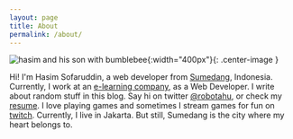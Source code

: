 ```yaml
---
layout: page
title: About
permalink: /about/
---
```

![hasim and his son with bumblebee](https://res.cloudinary.com/smd/image/upload/v1565190921/hasim_hmpcfu.png){:width="400px"}{: .center-image }

Hi! I'm Hasim Sofaruddin, a web developer from [Sumedang](https://www.google.co.id/maps/place/Sumedang+Regency,+West+Java/@-6.8101905,107.9804,11z/data=!3m1!4b1!4m2!3m1!1s0x2e68d44077fd6029:0x301e8f1fc28b920?hl=en), Indonesia. Currently, I work at an [e-learning company](http://video.quipper.com), as a Web Developer. I write about random stuff in this blog. Say hi on twitter [@robotahu](http://twitter.com/robotahu), or check my [resume](https://www.linkedin.com/in/hasim-sofaruddin-48854793). I love playing games and sometimes I stream games for fun on [twitch](https://www.twitch.tv/robotahu). Currently, I live in Jakarta. But still, Sumedang is the city where my heart belongs to.
